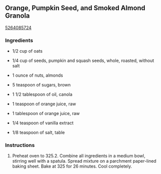 ## Orange, Pumpkin Seed, and Smoked Almond Granola

[5264085724](http://www.myrecipes.com/recipe/orange-pumpkin-almond-granola)

### Ingredients

 - 1/2 cup of oats

 - 1/4 cup of seeds, pumpkin and squash seeds, whole, roasted, without salt

 - 1 ounce of nuts, almonds

 - 5 teaspoon of sugars, brown

 - 1 1/2 tablespoon of oil, canola

 - 1 teaspoon of orange juice, raw

 - 1 tablespoon of orange juice, raw

 - 1/4 teaspoon of vanilla extract

 - 1/8 teaspoon of salt, table

### Instructions

1. Preheat oven to 325.2. Combine all ingredients in a medium bowl, stirring well with a spatula. Spread mixture on a parchment paper-lined baking sheet. Bake at 325 for 26 minutes. Cool completely.